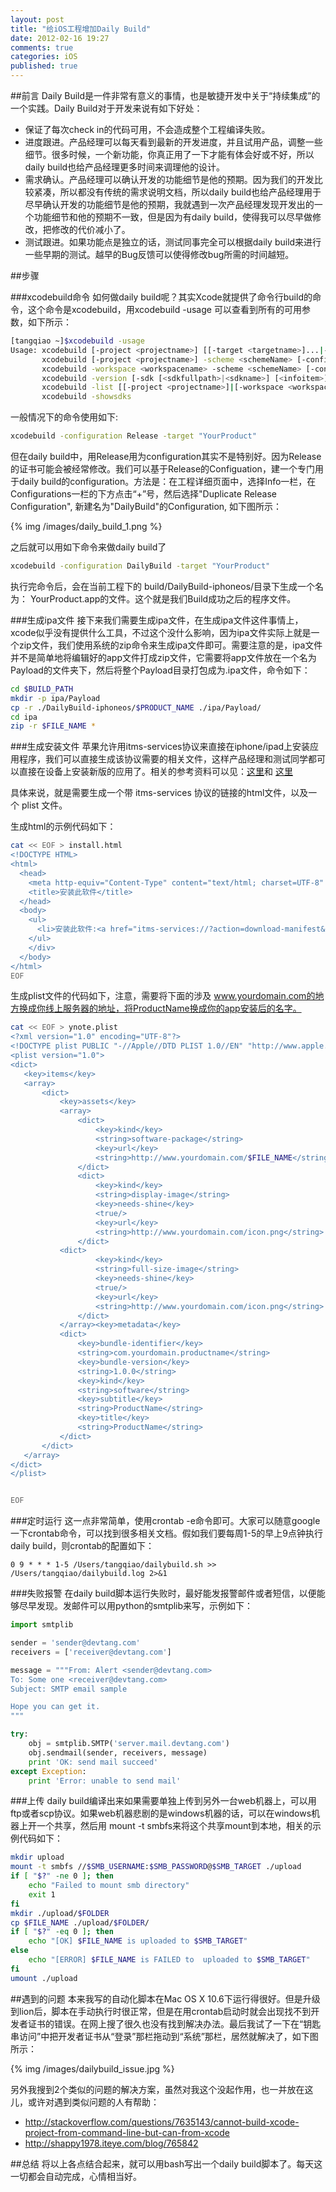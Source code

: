 ```yaml
---
layout: post
title: "给iOS工程增加Daily Build"
date: 2012-02-16 19:27
comments: true
categories: iOS
published: true
---
```


##前言
Daily Build是一件非常有意义的事情，也是敏捷开发中关于“持续集成”的一个实践。Daily Build对于开发来说有如下好处：

 * 保证了每次check in的代码可用，不会造成整个工程编译失败。
 * 进度跟进。产品经理可以每天看到最新的开发进度，并且试用产品，调整一些细节。很多时候，一个新功能，你真正用了一下才能有体会好或不好，所以daily build也给产品经理更多时间来调理他的设计。
 * 需求确认。产品经理可以确认开发的功能细节是他的预期。因为我们的开发比较紧凑，所以都没有传统的需求说明文档，所以daily build也给产品经理用于尽早确认开发的功能细节是他的预期，我就遇到一次产品经理发现开发出的一个功能细节和他的预期不一致，但是因为有daily build，使得我可以尽早做修改，把修改的代价减小了。
 * 测试跟进。如果功能点是独立的话，测试同事完全可以根据daily build来进行一些早期的测试。越早的Bug反馈可以使得修改bug所需的时间越短。

<!--more-->

##步骤

###xcodebuild命令
如何做daily build呢？其实Xcode就提供了命令行build的命令，这个命令是xcodebuild，用xcodebuild -usage
可以查看到所有的可用参数，如下所示：

``` bash
[tangqiao ~]$xcodebuild -usage
Usage: xcodebuild [-project <projectname>] [[-target <targetname>]...|-alltargets] [-configuration <configurationname>] [-arch <architecture>]... [-sdk [<sdkname>|<sdkpath>]] [<buildsetting>=<value>]... [<buildaction>]...
       xcodebuild [-project <projectname>] -scheme <schemeName> [-configuration <configurationname>] [-arch <architecture>]... [-sdk [<sdkname>|<sdkpath>]] [<buildsetting>=<value>]... [<buildaction>]...
       xcodebuild -workspace <workspacename> -scheme <schemeName> [-configuration <configurationname>] [-arch <architecture>]... [-sdk [<sdkname>|<sdkpath>]] [<buildsetting>=<value>]... [<buildaction>]...
       xcodebuild -version [-sdk [<sdkfullpath>|<sdkname>] [<infoitem>] ]
       xcodebuild -list [[-project <projectname>]|[-workspace <workspacename>]]
       xcodebuild -showsdks

```

一般情况下的命令使用如下:

``` bash
xcodebuild -configuration Release -target "YourProduct"
```

但在daily build中，用Release用为configuration其实不是特别好。因为Release的证书可能会被经常修改。我们可以基于Release的Configuation，建一个专门用于daily build的configuration。方法是：在工程详细页面中，选择Info一栏，在Configurations一栏的下方点击“+”号，然后选择"Duplicate Release Configuration", 新建名为"DailyBuild"的Configuration, 如下图所示：

{% img /images/daily_build_1.png %}

之后就可以用如下命令来做daily build了

``` bash
xcodebuild -configuration DailyBuild -target "YourProduct"
```

执行完命令后，会在当前工程下的 build/DailyBuild-iphoneos/目录下生成一个名为： YourProduct.app的文件。这个就是我们Build成功之后的程序文件。

###生成ipa文件
接下来我们需要生成ipa文件，在生成ipa文件这件事情上，xcode似乎没有提供什么工具，不过这个没什么影响，因为ipa文件实际上就是一个zip文件，我们使用系统的zip命令来生成ipa文件即可。需要注意的是，ipa文件并不是简单地将编辑好的app文件打成zip文件，它需要将app文件放在一个名为Payload的文件夹下，然后将整个Payload目录打包成为.ipa文件，命令如下：

``` bash
cd $BUILD_PATH
mkdir -p ipa/Payload
cp -r ./DailyBuild-iphoneos/$PRODUCT_NAME ./ipa/Payload/
cd ipa
zip -r $FILE_NAME *
```

###生成安装文件
苹果允许用itms-services协议来直接在iphone/ipad上安装应用程序，我们可以直接生成该协议需要的相关文件，这样产品经理和测试同学都可以直接在设备上安装新版的应用了。相关的参考资料可以见：[这里](http://blog.encomiabile.it/2010/12/21/ios4-and-wireless-application-deploy/)和 [这里](http://blog.s135.com/itms-services/)

具体来说，就是需要生成一个带 itms-services 协议的链接的html文件，以及一个 plist 文件。

生成html的示例代码如下：

``` bash
cat << EOF > install.html
<!DOCTYPE HTML>
<html>
  <head>
    <meta http-equiv="Content-Type" content="text/html; charset=UTF-8" />
    <title>安装此软件</title>
  </head>
  <body>
    <ul>
      <li>安装此软件:<a href="itms-services://?action=download-manifest&url=http%3A%2F%2Fwww.yourdomain.com%2Fynote.plist">$FILE_NAME</a></li>
    </ul>
    </div>
  </body>
</html>
EOF
```

生成plist文件的代码如下，注意，需要将下面的涉及 www.yourdomain.com的地方换成你线上服务器的地址，将ProductName换成你的app安装后的名字。

``` bash
cat << EOF > ynote.plist
<?xml version="1.0" encoding="UTF-8"?>
<!DOCTYPE plist PUBLIC "-//Apple//DTD PLIST 1.0//EN" "http://www.apple.com/DTDs/PropertyList-1.0.dtd">
<plist version="1.0">
<dict>
   <key>items</key>
   <array>
       <dict>
           <key>assets</key>
           <array>
               <dict>
                   <key>kind</key>
                   <string>software-package</string>
                   <key>url</key>
                   <string>http://www.yourdomain.com/$FILE_NAME</string>
               </dict>
               <dict>
                   <key>kind</key>
                   <string>display-image</string>
                   <key>needs-shine</key>
                   <true/>
                   <key>url</key>
                   <string>http://www.yourdomain.com/icon.png</string>
               </dict>
           <dict>
                   <key>kind</key>
                   <string>full-size-image</string>
                   <key>needs-shine</key>
                   <true/>
                   <key>url</key>
                   <string>http://www.yourdomain.com/icon.png</string>
               </dict>
           </array><key>metadata</key>
           <dict>
               <key>bundle-identifier</key>
               <string>com.yourdomain.productname</string>
               <key>bundle-version</key>
               <string>1.0.0</string>
               <key>kind</key>
               <string>software</string>
               <key>subtitle</key>
               <string>ProductName</string>
               <key>title</key>
               <string>ProductName</string>
           </dict>
       </dict>
   </array>
</dict>
</plist>


EOF

```

###定时运行
这一点非常简单，使用crontab -e命令即可。大家可以随意google一下crontab命令，可以找到很多相关文档。假如我们要每周1-5的早上9点钟执行daily build，则crontab的配置如下：

```
0 9 * * * 1-5 /Users/tangqiao/dailybuild.sh >> /Users/tangqiao/dailybuild.log 2>&1
```

###失败报警
在daily build脚本运行失败时，最好能发报警邮件或者短信，以便能够尽早发现。发邮件可以用python的smtplib来写，示例如下：

``` python
import smtplib

sender = 'sender@devtang.com'
receivers = ['receiver@devtang.com']

message = """From: Alert <sender@devtang.com>
To: Some one <receiver@devtang.com>
Subject: SMTP email sample

Hope you can get it.
"""

try:
    obj = smtplib.SMTP('server.mail.devtang.com')
    obj.sendmail(sender, receivers, message)
    print 'OK: send mail succeed'
except Exception:
    print 'Error: unable to send mail'

```

###上传
daily build编译出来如果需要单独上传到另外一台web机器上，可以用ftp或者scp协议。如果web机器悲剧的是windows机器的话，可以在windows机器上开一个共享，然后用 mount -t smbfs来将这个共享mount到本地，相关的示例代码如下：
``` bash
mkdir upload
mount -t smbfs //$SMB_USERNAME:$SMB_PASSWORD@$SMB_TARGET ./upload
if [ "$?" -ne 0 ]; then
    echo "Failed to mount smb directory"
    exit 1
fi
mkdir ./upload/$FOLDER
cp $FILE_NAME ./upload/$FOLDER/
if [ "$?" -eq 0 ]; then
    echo "[OK] $FILE_NAME is uploaded to $SMB_TARGET" 
else
    echo "[ERROR] $FILE_NAME is FAILED to  uploaded to $SMB_TARGET" 
fi
umount ./upload
```

##遇到的问题
本来我写的自动化脚本在Mac OS X 10.6下运行得很好。但是升级到lion后，脚本在手动执行时很正常，但是在用crontab启动时就会出现找不到开发者证书的错误。在网上搜了很久也没有找到解决办法。最后我试了一下在“钥匙串访问”中把开发者证书从“登录”那栏拖动到“系统”那栏，居然就解决了，如下图所示：

{% img /images/dailybuild_issue.jpg %}

另外我搜到2个类似的问题的解决方案，虽然对我这个没起作用，也一并放在这儿，或许对遇到类似问题的人有帮助：

 * <http://stackoverflow.com/questions/7635143/cannot-build-xcode-project-from-command-line-but-can-from-xcode>
 * <http://shappy1978.iteye.com/blog/765842>


##总结
将以上各点结合起来，就可以用bash写出一个daily build脚本了。每天这一切都会自动完成，心情相当好。

